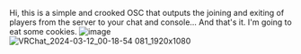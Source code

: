 Hi, this is a simple and crooked OSC that outputs the joining and exiting of players from the server to your chat and console...
And that's it. 
I'm going to eat some cookies.
![image](https://github.com/Disconnect3301/OSCLogger/assets/49958700/9aa2d34a-9c73-4582-a89c-3f18bbc800d8)
![VRChat_2024-03-12_00-18-54 081_1920x1080](https://github.com/Disconnect3301/OSCLogger/assets/49958700/d1a1dc8d-a6fc-4b21-8d3b-ecdca9daed22)
